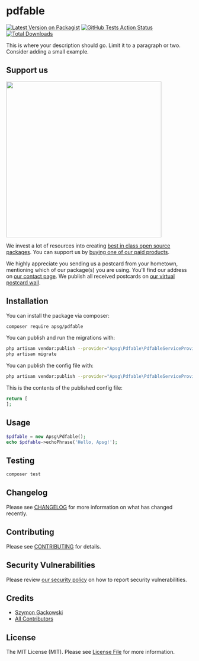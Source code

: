 # pdfable

[![Latest Version on Packagist](https://img.shields.io/packagist/v/apsg/pdfable.svg?style=flat-square)](https://packagist.org/packages/apsg/pdfable)
[![GitHub Tests Action Status](https://img.shields.io/github/workflow/status/apsg/pdfable/run-tests?label=tests)](https://github.com/apsg/pdfable/actions?query=workflow%3ATests+branch%3Amaster)
[![Total Downloads](https://img.shields.io/packagist/dt/apsg/pdfable.svg?style=flat-square)](https://packagist.org/packages/apsg/pdfable)


This is where your description should go. Limit it to a paragraph or two. Consider adding a small example.

## Support us

[<img src="https://github-ads.s3.eu-central-1.amazonaws.com/package-pdfable-laravel.jpg?t=1" width="419px" />](https://spatie.be/github-ad-click/package-pdfable-laravel)

We invest a lot of resources into creating [best in class open source packages](https://spatie.be/open-source). You can support us by [buying one of our paid products](https://spatie.be/open-source/support-us).

We highly appreciate you sending us a postcard from your hometown, mentioning which of our package(s) you are using. You'll find our address on [our contact page](https://spatie.be/about-us). We publish all received postcards on [our virtual postcard wall](https://spatie.be/open-source/postcards).

## Installation

You can install the package via composer:

```bash
composer require apsg/pdfable
```

You can publish and run the migrations with:

```bash
php artisan vendor:publish --provider="Apsg\Pdfable\PdfableServiceProvider" --tag="migrations"
php artisan migrate
```

You can publish the config file with:
```bash
php artisan vendor:publish --provider="Apsg\Pdfable\PdfableServiceProvider" --tag="config"
```

This is the contents of the published config file:

```php
return [
];
```

## Usage

```php
$pdfable = new Apsg\Pdfable();
echo $pdfable->echoPhrase('Hello, Apsg!');
```

## Testing

```bash
composer test
```

## Changelog

Please see [CHANGELOG](CHANGELOG.md) for more information on what has changed recently.

## Contributing

Please see [CONTRIBUTING](.github/CONTRIBUTING.md) for details.

## Security Vulnerabilities

Please review [our security policy](../../security/policy) on how to report security vulnerabilities.

## Credits

- [Szymon Gackowski](https://github.com/apsg)
- [All Contributors](../../contributors)

## License

The MIT License (MIT). Please see [License File](LICENSE.md) for more information.
